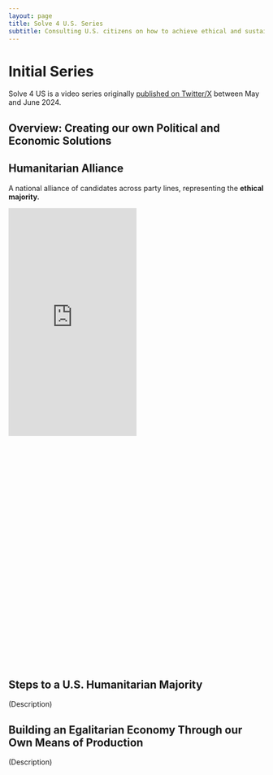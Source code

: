 ```yaml
---
layout: page
title: Solve 4 U.S. Series
subtitle: Consulting U.S. citizens on how to achieve ethical and sustainable economic, political, and environmental outcomes.
---
```


# Initial Series

Solve 4 US is a video series originally [published on Twitter/X](https://x.com/LtheSteward/status/1787844137422553409) between May and June 2024. 

## Overview: Creating our own Political and Economic Solutions


## Humanitarian Alliance

A national alliance of candidates across party lines, representing the **ethical majority.**

<div style='padding:177.78% 0 0 0;position:relative;'><iframe class="aligncenter" src='https://vimeo.com/showcase/11251328/embed' allowfullscreen frameborder='0' style='position:absolute;top:0;left:0;width:50%;height:50%;'></iframe></div>

## Steps to a U.S. Humanitarian Majority

(Description)

## Building an Egalitarian Economy Through our Own Means of Production

(Description)